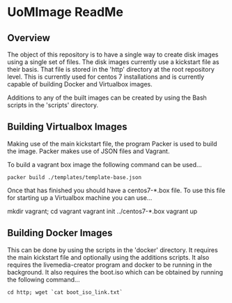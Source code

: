 UoMImage ReadMe
================

Overview
--------
The object of this repository is to have a single way to create disk images using a single set of files. The disk images currently use a kickstart file as their basis. That file is stored in the 'http' directory at the root repository level. This is currently used for centos 7 installations and is currently capable of building Docker and Virtualbox images.

Additions to any of the built images can be created by using the Bash scripts in the 'scripts' directory.


Building Virtualbox Images
--------------------------
Making use of the main kickstart file, the program Packer is used to build the image. Packer makes use of JSON files and Vagrant.

To build a vagrant box image the following command can be used...

	packer build ./templates/template-base.json

Once that has finished you should have a centos7-\*.box file. To use this file for starting up a Virtualbox machine you can use...

mkdir vagrant; cd vagrant
vagrant init ../centos7-\*.box
vagrant up


Building Docker Images
----------------------
This can be done by using the scripts in the 'docker' directory. It requires the main kickstart file and optionally using the additions scripts. It also requires the livemedia-creator program and docker to be running in the background. It also requires the boot.iso which can be obtained by running the following command...

	cd http; wget `cat boot_iso_link.txt`
